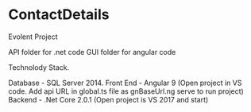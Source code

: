# ContactDetails
Evolent Project


API folder for .net code
GUI folder for angular code

Technolody Stack.

Database - SQL Server 2014.
Front End - Angular 9 (Open project in VS code. Add api URL in global.ts file as gnBaseUrl.ng serve to run project)
Backend - .Net Core 2.0.1  (Open project is VS 2017 and start)
